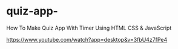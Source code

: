 # quiz-app-


How To Make Quiz App With Timer Using HTML CSS & JavaScript

https://www.youtube.com/watch?app=desktop&v=3fbU4z7fPe4
